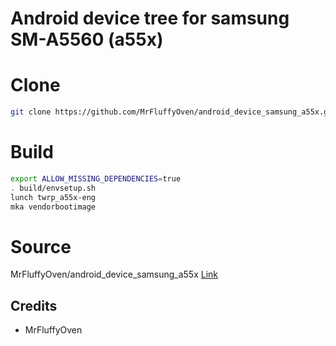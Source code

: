 # Android device tree for samsung SM-A5560 (a55x)
# Clone
```bash
git clone https://github.com/MrFluffyOven/android_device_samsung_a55x.git -b twrp-12.1 device/samsung/a55x
```
# Build
```bash
export ALLOW_MISSING_DEPENDENCIES=true
. build/envsetup.sh
lunch twrp_a55x-eng
mka vendorbootimage
```
# Source
MrFluffyOven/android_device_samsung_a55x
[Link](https://github.com/MrFluffyOven/android_device_samsung_a55x)

## Credits
- MrFluffyOven
